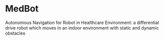 # MedBot
Autonomous Navigation for Robot in Healthcare Environment: a differential drive robot which moves in an indoor environment with static and dynamic obstacles
